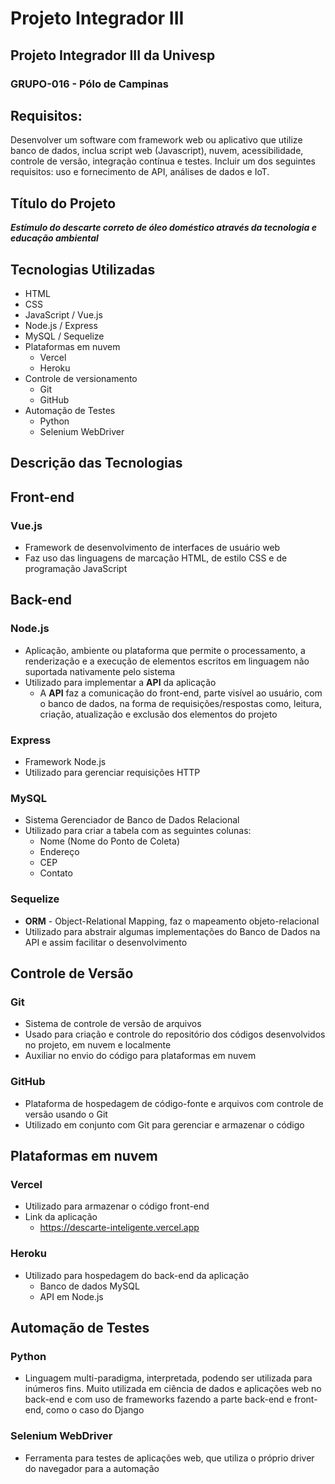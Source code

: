 # Projeto Integrador III
## Projeto Integrador III da Univesp
### GRUPO-016 - Pólo de Campinas 

## Requisitos: 
Desenvolver um software com framework web ou aplicativo que utilize banco de dados, inclua script web (Javascript), nuvem, acessibilidade, controle de versão, integração contínua e testes. Incluir um dos seguintes requisitos: uso e fornecimento de API, análises de dados e IoT.

## Título do Projeto
***Estímulo do descarte correto de óleo doméstico através da tecnologia e educação ambiental***
## Tecnologias Utilizadas
* HTML
* CSS
* JavaScript / Vue.js
* Node.js / Express
* MySQL / Sequelize
* Plataformas em nuvem
  * Vercel
  * Heroku
* Controle de versionamento
  * Git
  * GitHub
* Automação de Testes
  * Python
  * Selenium WebDriver
## Descrição das Tecnologias
## Front-end
### Vue.js
* Framework de desenvolvimento de interfaces de usuário web
* Faz uso das linguagens de marcação HTML, de estilo CSS e de programação JavaScript
## Back-end
### Node.js
* Aplicação, ambiente ou plataforma que permite o processamento, a renderização e a execução de elementos escritos em linguagem não suportada nativamente pelo sistema
* Utilizado para implementar a **API** da aplicação
  * A **API** faz a comunicação do front-end, parte visível ao usuário, com o banco de dados, na forma de requisições/respostas como, leitura, criação, atualização e exclusão dos elementos do projeto
### Express
* Framework Node.js
* Utilizado para gerenciar requisições HTTP
### MySQL
* Sistema Gerenciador de Banco de Dados Relacional
* Utilizado para criar a tabela com as seguintes colunas:
  * Nome (Nome do Ponto de Coleta)
  * Endereço
  * CEP
  * Contato
### Sequelize
* **ORM** - Object-Relational Mapping, faz o mapeamento objeto-relacional
* Utilizado para abstrair algumas implementações do Banco de Dados na API e assim facilitar o desenvolvimento
## Controle de Versão
### Git
* Sistema de controle de versão de arquivos
* Usado para criação e controle do repositório dos códigos desenvolvidos no projeto, em nuvem e localmente 
* Auxiliar no envio do código para plataformas em nuvem
### GitHub
* Plataforma de hospedagem de código-fonte e arquivos com controle de versão usando o Git
* Utilizado em conjunto com Git para gerenciar e armazenar o código
## Plataformas em nuvem
### Vercel
* Utilizado para armazenar o código front-end
* Link da aplicação
  * https://descarte-inteligente.vercel.app
### Heroku
* Utilizado para hospedagem do back-end da aplicação
  * Banco de dados MySQL
  * API em Node.js

## Automação de Testes
### Python
* Linguagem multi-paradigma, interpretada, podendo ser utilizada para inúmeros fins. Muito utilizada em ciência de dados e aplicações web no back-end e com uso de frameworks fazendo a parte back-end e front-end, como o caso do Django
### Selenium WebDriver
* Ferramenta para testes de aplicações web, que utiliza o próprio driver do navegador para a automação

